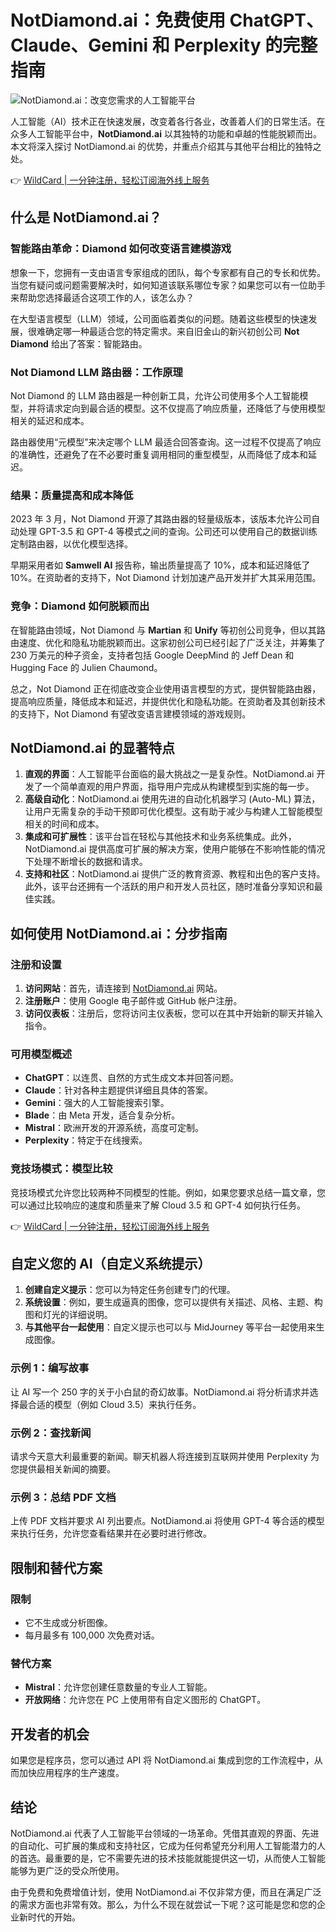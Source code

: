 # NotDiamond.ai：免费使用 ChatGPT、Claude、Gemini 和 Perplexity 的完整指南

![NotDiamond.ai：改变您需求的人工智能平台](https://bbtdd.com/img/431391962149466.webp)

人工智能（AI）技术正在快速发展，改变着各行各业，改善着人们的日常生活。在众多人工智能平台中，**NotDiamond.ai** 以其独特的功能和卓越的性能脱颖而出。本文将深入探讨 NotDiamond.ai 的优势，并重点介绍其与其他平台相比的独特之处。

👉 [WildCard | 一分钟注册，轻松订阅海外线上服务](https://bbtdd.com/WildCard)

## 什么是 NotDiamond.ai？

### 智能路由革命：Diamond 如何改变语言建模游戏

想象一下，您拥有一支由语言专家组成的团队，每个专家都有自己的专长和优势。当您有疑问或问题需要解决时，如何知道该联系哪位专家？如果您可以有一位助手来帮助您选择最适合这项工作的人，该怎么办？

在大型语言模型（LLM）领域，公司面临着类似的问题。随着这些模型的快速发展，很难确定哪一种最适合您的特定需求。来自旧金山的新兴初创公司 **Not Diamond** 给出了答案：智能路由。

### Not Diamond LLM 路由器：工作原理

Not Diamond 的 LLM 路由器是一种创新工具，允许公司使用多个人工智能模型，并将请求定向到最合适的模型。这不仅提高了响应质量，还降低了与使用模型相关的延迟和成本。

路由器使用“元模型”来决定哪个 LLM 最适合回答查询。这一过程不仅提高了响应的准确性，还避免了在不必要时重复调用相同的重型模型，从而降低了成本和延迟。

### 结果：质量提高和成本降低

2023 年 3 月，Not Diamond 开源了其路由器的轻量级版本，该版本允许公司自动处理 GPT-3.5 和 GPT-4 等模式之间的查询。公司还可以使用自己的数据训练定制路由器，以优化模型选择。

早期采用者如 **Samwell AI** 报告称，输出质量提高了 10%，成本和延迟降低了 10%。在资助者的支持下，Not Diamond 计划加速产品开发并扩大其采用范围。

### 竞争：Diamond 如何脱颖而出

在智能路由领域，Not Diamond 与 **Martian** 和 **Unify** 等初创公司竞争，但以其路由速度、优化和隐私功能脱颖而出。这家初创公司已经引起了广泛关注，并筹集了 230 万美元的种子资金，支持者包括 Google DeepMind 的 Jeff Dean 和 Hugging Face 的 Julien Chaumond。

总之，Not Diamond 正在彻底改变企业使用语言模型的方式，提供智能路由器，提高响应质量，降低成本和延迟，并提供优化和隐私功能。在资助者及其创新技术的支持下，Not Diamond 有望改变语言建模领域的游戏规则。

## NotDiamond.ai 的显著特点

1. **直观的界面**：人工智能平台面临的最大挑战之一是复杂性。NotDiamond.ai 开发了一个简单直观的用户界面，指导用户完成从构建模型到实施的每一步。
2. **高级自动化**：NotDiamond.ai 使用先进的自动化机器学习 (Auto-ML) 算法，让用户无需复杂的手动干预即可优化模型。这有助于减少与构建人工智能模型相关的时间和成本。
3. **集成和可扩展性**：该平台旨在轻松与其他技术和业务系统集成。此外，NotDiamond.ai 提供高度可扩展的解决方案，使用户能够在不影响性能的情况下处理不断增长的数据和请求。
4. **支持和社区**：NotDiamond.ai 提供广泛的教育资源、教程和出色的客户支持。此外，该平台还拥有一个活跃的用户和开发人员社区，随时准备分享知识和最佳实践。

## 如何使用 NotDiamond.ai：分步指南

### 注册和设置

1. **访问网站**：首先，请连接到 [NotDiamond.ai](https://bbtdd.com/WildCard) 网站。
2. **注册账户**：使用 Google 电子邮件或 GitHub 帐户注册。
3. **访问仪表板**：注册后，您将访问主仪表板，您可以在其中开始新的聊天并输入指令。

### 可用模型概述

- **ChatGPT**：以连贯、自然的方式生成文本并回答问题。
- **Claude**：针对各种主题提供详细且具体的答案。
- **Gemini**：强大的人工智能搜索引擎。
- **Blade**：由 Meta 开发，适合复杂分析。
- **Mistral**：欧洲开发的开源系统，高度可定制。
- **Perplexity**：特定于在线搜索。

### 竞技场模式：模型比较

竞技场模式允许您比较两种不同模型的性能。例如，如果您要求总结一篇文章，您可以通过比较响应的速度和质量来了解 Cloud 3.5 和 GPT-4 如何执行任务。

👉 [WildCard | 一分钟注册，轻松订阅海外线上服务](https://bbtdd.com/WildCard)

## 自定义您的 AI（自定义系统提示）

1. **创建自定义提示**：您可以为特定任务创建专门的代理。
2. **系统设置**：例如，要生成逼真的图像，您可以提供有关描述、风格、主题、构图和灯光的详细说明。
3. **与其他平台一起使用**：自定义提示也可以与 MidJourney 等平台一起使用来生成图像。

### 示例 1：编写故事

让 AI 写一个 250 字的关于小白鼠的奇幻故事。NotDiamond.ai 将分析请求并选择最合适的模型（例如 Cloud 3.5）来执行任务。

### 示例 2：查找新闻

请求今天意大利最重要的新闻。聊天机器人将连接到互联网并使用 Perplexity 为您提供最相关新闻的摘要。

### 示例 3：总结 PDF 文档

上传 PDF 文档并要求 AI 列出要点。NotDiamond.ai 将使用 GPT-4 等合适的模型来执行任务，允许您查看结果并在必要时进行修改。

## 限制和替代方案

### 限制

- 它不生成或分析图像。
- 每月最多有 100,000 次免费对话。

### 替代方案

- **Mistral**：允许您创建任意数量的专业人工智能。
- **开放网络**：允许您在 PC 上使用带有自定义图形的 ChatGPT。

## 开发者的机会

如果您是程序员，您可以通过 API 将 NotDiamond.ai 集成到您的工作流程中，从而加快应用程序的生产速度。

## 结论

NotDiamond.ai 代表了人工智能平台领域的一场革命。凭借其直观的界面、先进的自动化、可扩展的集成和支持社区，它成为任何希望充分利用人工智能潜力的人的首选。最重要的是，它不需要先进的技术技能就能提供这一切，从而使人工智能能够为更广泛的受众所使用。

由于免费和免费增值计划，使用 NotDiamond.ai 不仅非常方便，而且在满足广泛的需求方面也非常有效。那么，为什么不现在就尝试一下呢？这可能是您和您的企业新时代的开始。